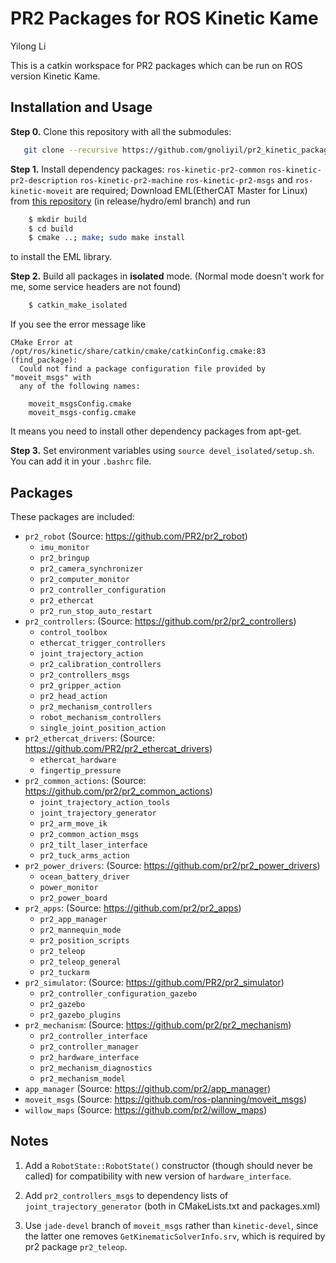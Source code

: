 # PR2 Packages for ROS Kinetic Kame

Yilong Li 

This is a catkin workspace for PR2 packages which can be run on ROS version Kinetic Kame.

## Installation and Usage

__Step 0.__ Clone this repository with all the submodules: 

```bash 
   git clone --recursive https://github.com/gnoliyil/pr2_kinetic_packages.git
```

__Step 1.__ Install dependency packages: `ros-kinetic-pr2-common` `ros-kinetic-pr2-description` `ros-kinetic-pr2-machine` `ros-kinetic-pr2-msgs` and `ros-kinetic-moveit` are required; Download EML(EtherCAT Master for Linux) from [this repository](https://github.com/ros-gbp/eml-release/tree/release/hydro/eml/eml-svn) (in release/hydro/eml branch) and run 
``` bash
    $ mkdir build
    $ cd build
    $ cmake ..; make; sudo make install 
```
to install the EML library. 

__Step 2.__ Build all packages in __isolated__ mode. (Normal mode doesn't work for me, some service headers are not found)
``` bash
    $ catkin_make_isolated
```

If you see the error message like 
```
CMake Error at /opt/ros/kinetic/share/catkin/cmake/catkinConfig.cmake:83 (find_package):
  Could not find a package configuration file provided by "moveit_msgs" with
  any of the following names:

    moveit_msgsConfig.cmake
    moveit_msgs-config.cmake
```
It means you need to install other dependency packages from apt-get. 

__Step 3.__ Set environment variables using `source devel_isolated/setup.sh`. You can add it in your `.bashrc` file. 

## Packages 

These packages are included: 

- `pr2_robot` (Source: https://github.com/PR2/pr2_robot)
  - `imu_monitor` 
  - `pr2_bringup`
  - `pr2_camera_synchronizer` 
  - `pr2_computer_monitor`
  - `pr2_controller_configuration`
  - `pr2_ethercat`
  - `pr2_run_stop_auto_restart`
- `pr2_controllers`: (Source: https://github.com/pr2/pr2_controllers)
  - `control_toolbox`
  - `ethercat_trigger_controllers`
  - `joint_trajectory_action`
  - `pr2_calibration_controllers`
  - `pr2_controllers_msgs`
  - `pr2_gripper_action`
  - `pr2_head_action`
  - `pr2_mechanism_controllers`
  - `robot_mechanism_controllers`
  - `single_joint_position_action`
- `pr2_ethercat_drivers`: (Source: https://github.com/PR2/pr2_ethercat_drivers)
  - `ethercat_hardware`
  - `fingertip_pressure`
- `pr2_common_actions`: (Source: https://github.com/pr2/pr2_common_actions)
  - `joint_trajectory_action_tools`
  - `joint_trajectory_generator`
  - `pr2_arm_move_ik`
  - `pr2_common_action_msgs`
  - `pr2_tilt_laser_interface`
  - `pr2_tuck_arms_action`
- `pr2_power_drivers`: (Source: https://github.com/pr2/pr2_power_drivers)
  - `ocean_battery_driver`
  - `power_monitor`
  - `pr2_power_board`
- `pr2_apps`: (Source: https://github.com/pr2/pr2_apps)
  - `pr2_app_manager`
  - `pr2_mannequin_mode`
  - `pr2_position_scripts`
  - `pr2_teleop`
  - `pr2_teleop_general`
  - `pr2_tuckarm`
- `pr2_simulator`: (Source: https://github.com/PR2/pr2_simulator)
  - `pr2_controller_configuration_gazebo`
  - `pr2_gazebo`
  - `pr2_gazebo_plugins`
- `pr2_mechanism`: (Source: https://github.com/pr2/pr2_mechanism)
  - `pr2_controller_interface`
  - `pr2_controller_manager`
  - `pr2_hardware_interface`
  - `pr2_mechanism_diagnostics`
  - `pr2_mechanism_model`
- `app_manager` (Source: https://github.com/pr2/app_manager) 
- `moveit_msgs` (Source: https://github.com/ros-planning/moveit_msgs)
- `willow_maps` (Source: https://github.com/pr2/willow_maps)

## Notes

1. Add a `RobotState::RobotState()` constructor (though should never be called) for compatibility with new version of `hardware_interface`. 

2. Add `pr2_controllers_msgs` to dependency lists of `joint_trajectory_generator` (both in CMakeLists.txt and packages.xml) 

3. Use `jade-devel` branch of `moveit_msgs` rather than `kinetic-devel`, since the latter one removes `GetKinematicSolverInfo.srv`, which is required by pr2 package `pr2_teleop`. 
